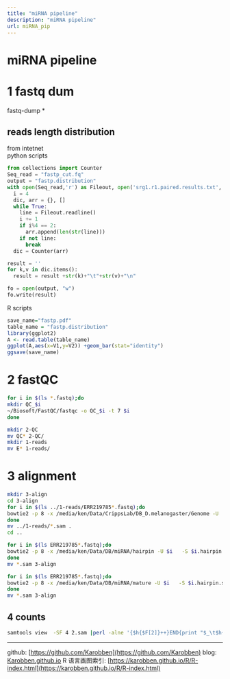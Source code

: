 ```yaml
---
title: "miRNA pipeline"
description: "miRNA pipeline"
url: miRNA_pip
---
```


# miRNA pipeline


# 1 fastq dum
fastq-dump *

## reads length distribution
from intetnet  
python scripts
```python
from collections import Counter
Seq_read = "fastp_cut.fq"
output = "fastp.distribution"
with open(Seq_read,'r') as Fileout, open('srg1.r1.paired.results.txt','w') as Filein:
  i = 4
  dic, arr = {}, []
  while True:
    line = Fileout.readline()
    i += 1
    if i%4 == 2:
      arr.append(len(str(line)))
    if not line:
      break
  dic = Counter(arr)

result = ''
for k,v in dic.items():
  result = result +str(k)+"\t"+str(v)+"\n"

fo = open(output, "w")
fo.write(result)
```
R scripts
```R
save_name="fastp.pdf"
table_name = "fastp.distribution"
library(ggplot2)
A <- read.table(table_name)
ggplot(A,aes(x=V1,y=V2)) +geom_bar(stat="identity")
ggsave(save_name)
```


# 2 fastQC
```bash
for i in $(ls *.fastq);do
mkdir QC_$i
~/Biosoft/FastQC/fastqc -o QC_$i -t 7 $i
done

mkdir 2-QC
mv QC* 2-QC/
mkdir 1-reads
mv E* 1-reads/
```
# 3 alignment
```bash
mkdir 3-align
cd 3-align
for i in $(ls ../1-reads/ERR219785*.fastq);do
bowtie2 -p 8 -x /media/ken/Data/CrippsLab/DB_D.melanogaster/Genome -U ../1-reads/$i   -S $i.Genome.sam
done
mv ../1-reads/*.sam .
cd ..

for i in $(ls ERR219785*.fastq);do
bowtie2 -p 8 -x /media/ken/Data/DB/miRNA/hairpin -U $i   -S $i.hairpin.sam
done
mv *.sam 3-align

for i in $(ls ERR219785*.fastq);do
bowtie2 -p 8 -x /media/ken/Data/DB/miRNA/mature -U $i   -S $i.hairpin.sam
done
mv *.sam 3-align
```
## 4 counts
```bash
samtools view  -SF 4 2.sam |perl -alne '{$h{$F[2]}++}END{print "$_\t$h{$_}" foreach sort keys %h }'  > 2-hairpin.counts
```

---
github: [https://github.com/Karobben](https://github.com/Karobben)
blog: [Karobben.github.io](http://Karobben.github.io)
R 语言画图索引: [https://karobben.github.io/R/R-index.html](https://karobben.github.io/R/R-index.html)
